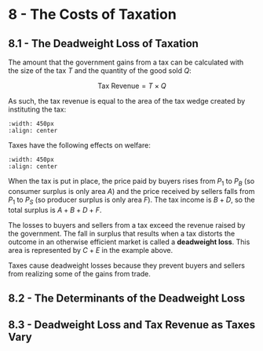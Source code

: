 # 8 - The Costs of Taxation

## 8.1 - The Deadweight Loss of Taxation

The amount that the government gains from a tax can be calculated with the size of the tax $T$ and the quantity of the good sold $Q$:

$$ \text{Tax Revenue} = T \times Q $$

As such, the tax revenue is equal to the area of the tax wedge created by instituting the tax:

```{image} images/figure8-1-1.png
:width: 450px
:align: center
```

Taxes have the following effects on welfare:

```{image} images/figure8-1-2.png
:width: 450px
:align: center
```

When the tax is put in place, the price paid by buyers rises from $P_1$ to $P_B$ (so consumer surplus is only area $A$) and the price received by sellers falls from $P_1$ to $P_S$ (so producer surplus is only area $F$). The tax income is $B + D$, so the total surplus is $A + B + D + F$.

The losses to buyers and sellers from a tax exceed the revenue raised by the government. The fall in surplus that results when a tax distorts the outcome in an otherwise efficient market is called a **deadweight loss**. This area is represented by $C + E$ in the example above.

Taxes cause deadweight losses because they prevent buyers and sellers from realizing some of the gains from trade.

## 8.2 - The Determinants of the Deadweight Loss



## 8.3 - Deadweight Loss and Tax Revenue as Taxes Vary


